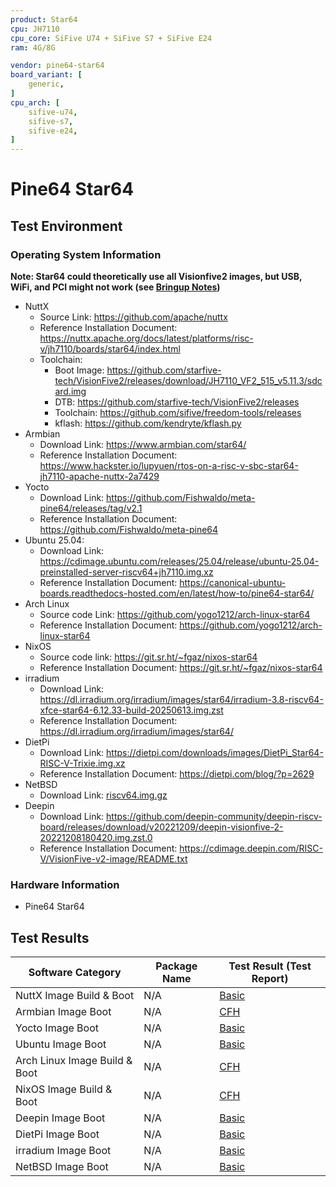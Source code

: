 ```yaml
---
product: Star64
cpu: JH7110
cpu_core: SiFive U74 + SiFive S7 + SiFive E24
ram: 4G/8G

vendor: pine64-star64
board_variant: [
    generic,
]
cpu_arch: [
    sifive-u74,
    sifive-s7,
    sifive-e24,
]
---
```


# Pine64 Star64

## Test Environment

### Operating System Information

**Note: Star64 could theoretically use all Visionfive2 images, but USB, WiFi, and PCI might not work (see [Bringup Notes](https://wiki.pine64.org/wiki/STAR64))**

- NuttX
    - Source Link: https://github.com/apache/nuttx
    - Reference Installation Document: https://nuttx.apache.org/docs/latest/platforms/risc-v/jh7110/boards/star64/index.html
    - Toolchain:
        - Boot Image: https://github.com/starfive-tech/VisionFive2/releases/download/JH7110_VF2_515_v5.11.3/sdcard.img
        - DTB: https://github.com/starfive-tech/VisionFive2/releases
        - Toolchain: https://github.com/sifive/freedom-tools/releases
        - kflash: https://github.com/kendryte/kflash.py
- Armbian
    - Download Link: https://www.armbian.com/star64/
    - Reference Installation Document: https://www.hackster.io/lupyuen/rtos-on-a-risc-v-sbc-star64-jh7110-apache-nuttx-2a7429
- Yocto
    - Download Link: https://github.com/Fishwaldo/meta-pine64/releases/tag/v2.1
    - Reference Installation Document: https://github.com/Fishwaldo/meta-pine64
- Ubuntu 25.04:
    - Download Link: https://cdimage.ubuntu.com/releases/25.04/release/ubuntu-25.04-preinstalled-server-riscv64+jh7110.img.xz
    - Reference Installation Document: https://canonical-ubuntu-boards.readthedocs-hosted.com/en/latest/how-to/pine64-star64/
- Arch Linux
    - Source code Link: https://github.com/yogo1212/arch-linux-star64
    - Reference Installation Document: https://github.com/yogo1212/arch-linux-star64
- NixOS
    - Source code link: https://git.sr.ht/~fgaz/nixos-star64
    - Reference Installation Document: https://git.sr.ht/~fgaz/nixos-star64
- irradium
    - Download Link: https://dl.irradium.org/irradium/images/star64/irradium-3.8-riscv64-xfce-star64-6.12.33-build-20250613.img.zst
    - Reference Installation Document: https://dl.irradium.org/irradium/images/star64/
- DietPi
    - Download Link: https://dietpi.com/downloads/images/DietPi_Star64-RISC-V-Trixie.img.xz
    - Reference Installation Document: https://dietpi.com/blog/?p=2629
- NetBSD
    - Download Link: [riscv64.img.gz](https://nyftp.netbsd.org/pub/NetBSD-daily/HEAD/latest/riscv-riscv64/binary/gzimg/)
- Deepin
    - Download Link: https://github.com/deepin-community/deepin-riscv-board/releases/download/v20221209/deepin-visionfive-2-20221208180420.img.zst.0
    - Reference Installation Document: https://cdimage.deepin.com/RISC-V/VisionFive-v2-image/README.txt

### Hardware Information

- Pine64 Star64

## Test Results

| Software Category             | Package Name | Test Result (Test Report) |
| ----------------------------- | ------------ | ------------------------- |
| NuttX Image Build & Boot      | N/A          | [Basic][NuttX]            |
| Armbian Image Boot            | N/A          | [CFH][Armbian]            |
| Yocto Image Boot              | N/A          | [Basic][Yocto]            |
| Ubuntu Image Boot             | N/A          | [Basic][Ubuntu]           |
| Arch Linux Image Build & Boot | N/A          | [CFH][ArchLinux]          |
| NixOS Image Build & Boot      | N/A          | [CFH][NixOS]              |
| Deepin Image Boot             | N/A          | [Basic][Deepin]           |
| DietPi Image Boot             | N/A          | [Basic][DietPi]           |
| irradium Image Boot           | N/A          | [Basic][irradium]         |
| NetBSD Image Boot             | N/A          | [Basic][NetBSD]           |

[NuttX]: ./NuttX/README.md
[NixOS]: ./NixOS/README.md
[Armbian]: ./Armbian/README.md
[Yocto]: ./Yocto/README.md
[Ubuntu]: ./Ubuntu/README.md
[ArchLinux]: ./ArchLinux/README.md
[Deepin]: ./Deepin/README.md
[DietPi]: ./DietPi/README.md
[irradium]: ./irradium/README.md
[NetBSD]: ./NetBSD/README.md
